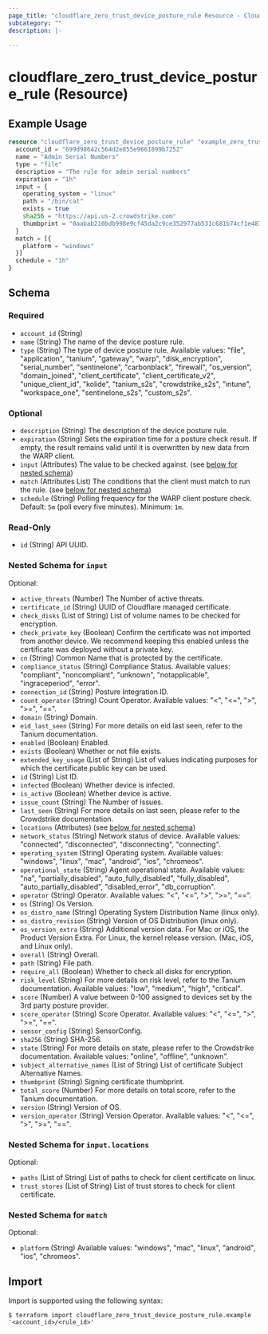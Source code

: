 ```yaml
---
page_title: "cloudflare_zero_trust_device_posture_rule Resource - Cloudflare"
subcategory: ""
description: |-
  
---
```


# cloudflare_zero_trust_device_posture_rule (Resource)



## Example Usage

```terraform
resource "cloudflare_zero_trust_device_posture_rule" "example_zero_trust_device_posture_rule" {
  account_id = "699d98642c564d2e855e9661899b7252"
  name = "Admin Serial Numbers"
  type = "file"
  description = "The rule for admin serial numbers"
  expiration = "1h"
  input = {
    operating_system = "linux"
    path = "/bin/cat"
    exists = true
    sha256 = "https://api.us-2.crowdstrike.com"
    thumbprint = "0aabab210bdb998e9cf45da2c9ce352977ab531c681b74cf1e487be1bbe9fe6e"
  }
  match = [{
    platform = "windows"
  }]
  schedule = "1h"
}
```

<!-- schema generated by tfplugindocs -->
## Schema

### Required

- `account_id` (String)
- `name` (String) The name of the device posture rule.
- `type` (String) The type of device posture rule.
Available values: "file", "application", "tanium", "gateway", "warp", "disk_encryption", "serial_number", "sentinelone", "carbonblack", "firewall", "os_version", "domain_joined", "client_certificate", "client_certificate_v2", "unique_client_id", "kolide", "tanium_s2s", "crowdstrike_s2s", "intune", "workspace_one", "sentinelone_s2s", "custom_s2s".

### Optional

- `description` (String) The description of the device posture rule.
- `expiration` (String) Sets the expiration time for a posture check result. If empty, the result remains valid until it is overwritten by new data from the WARP client.
- `input` (Attributes) The value to be checked against. (see [below for nested schema](#nestedatt--input))
- `match` (Attributes List) The conditions that the client must match to run the rule. (see [below for nested schema](#nestedatt--match))
- `schedule` (String) Polling frequency for the WARP client posture check. Default: `5m` (poll every five minutes). Minimum: `1m`.

### Read-Only

- `id` (String) API UUID.

<a id="nestedatt--input"></a>
### Nested Schema for `input`

Optional:

- `active_threats` (Number) The Number of active threats.
- `certificate_id` (String) UUID of Cloudflare managed certificate.
- `check_disks` (List of String) List of volume names to be checked for encryption.
- `check_private_key` (Boolean) Confirm the certificate was not imported from another device. We recommend keeping this enabled unless the certificate was deployed without a private key.
- `cn` (String) Common Name that is protected by the certificate.
- `compliance_status` (String) Compliance Status.
Available values: "compliant", "noncompliant", "unknown", "notapplicable", "ingraceperiod", "error".
- `connection_id` (String) Posture Integration ID.
- `count_operator` (String) Count Operator.
Available values: "<", "<=", ">", ">=", "==".
- `domain` (String) Domain.
- `eid_last_seen` (String) For more details on eid last seen, refer to the Tanium documentation.
- `enabled` (Boolean) Enabled.
- `exists` (Boolean) Whether or not file exists.
- `extended_key_usage` (List of String) List of values indicating purposes for which the certificate public key can be used.
- `id` (String) List ID.
- `infected` (Boolean) Whether device is infected.
- `is_active` (Boolean) Whether device is active.
- `issue_count` (String) The Number of Issues.
- `last_seen` (String) For more details on last seen, please refer to the Crowdstrike documentation.
- `locations` (Attributes) (see [below for nested schema](#nestedatt--input--locations))
- `network_status` (String) Network status of device.
Available values: "connected", "disconnected", "disconnecting", "connecting".
- `operating_system` (String) Operating system.
Available values: "windows", "linux", "mac", "android", "ios", "chromeos".
- `operational_state` (String) Agent operational state.
Available values: "na", "partially_disabled", "auto_fully_disabled", "fully_disabled", "auto_partially_disabled", "disabled_error", "db_corruption".
- `operator` (String) Operator.
Available values: "<", "<=", ">", ">=", "==".
- `os` (String) Os Version.
- `os_distro_name` (String) Operating System Distribution Name (linux only).
- `os_distro_revision` (String) Version of OS Distribution (linux only).
- `os_version_extra` (String) Additional version data. For Mac or iOS, the Product Version Extra. For Linux, the kernel release version. (Mac, iOS, and Linux only).
- `overall` (String) Overall.
- `path` (String) File path.
- `require_all` (Boolean) Whether to check all disks for encryption.
- `risk_level` (String) For more details on risk level, refer to the Tanium documentation.
Available values: "low", "medium", "high", "critical".
- `score` (Number) A value between 0-100 assigned to devices set by the 3rd party posture provider.
- `score_operator` (String) Score Operator.
Available values: "<", "<=", ">", ">=", "==".
- `sensor_config` (String) SensorConfig.
- `sha256` (String) SHA-256.
- `state` (String) For more details on state, please refer to the Crowdstrike documentation.
Available values: "online", "offline", "unknown".
- `subject_alternative_names` (List of String) List of certificate Subject Alternative Names.
- `thumbprint` (String) Signing certificate thumbprint.
- `total_score` (Number) For more details on total score, refer to the Tanium documentation.
- `version` (String) Version of OS.
- `version_operator` (String) Version Operator.
Available values: "<", "<=", ">", ">=", "==".

<a id="nestedatt--input--locations"></a>
### Nested Schema for `input.locations`

Optional:

- `paths` (List of String) List of paths to check for client certificate on linux.
- `trust_stores` (List of String) List of trust stores to check for client certificate.



<a id="nestedatt--match"></a>
### Nested Schema for `match`

Optional:

- `platform` (String) Available values: "windows", "mac", "linux", "android", "ios", "chromeos".

## Import

Import is supported using the following syntax:

```shell
$ terraform import cloudflare_zero_trust_device_posture_rule.example '<account_id>/<rule_id>'
```
